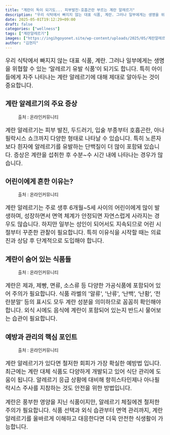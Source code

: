 ```yaml
---
title: "계란이 독이 되기도... 피부발진·호흡곤란 부르는 계란 알레르기"
description: "우리 식탁에서 빠지지 않는 대표 식품, 계란. 그러나 일부에게는 생명을 위협할 수 있는 ‘알레르기 유발 식품’이 되기도 합니다. 특히 아이들에게 자주 나타나는 계란 알레르기에 대해 제대로 알아두는 것이 중요합니다."
date: 2025-05-01T19:12:29+09:00
draft: false
categories: ["wellness"]
tags: ["계란알레르기"]
images: ["https://ingihgoyonet.site/wp-content/uploads/2025/05/계란알레르기-1024x683.jpg", "https://ingihgoyonet.site/wp-content/uploads/2025/05/계란알러지-1024x684.jpg", "https://ingihgoyonet.site/wp-content/uploads/2025/05/계란-1024x683.jpg", "https://ingihgoyonet.site/wp-content/uploads/2025/05/계란알레르기주의점-1024x683.jpg"]
author: "김현지"
---
```


<p style="font-size:18px">우리 식탁에서 빠지지 않는 대표 식품, 계란. 그러나 일부에게는 생명을 위협할 수 있는 ‘알레르기 유발 식품’이 되기도 합니다. 특히 아이들에게 자주 나타나는 계란 알레르기에 대해 제대로 알아두는 것이 중요합니다.</p> <h2 >계란 알레르기의 주요 증상</h2> <figure ><img src="https://ingihgoyonet.site/wp-content/uploads/2025/05/계란알레르기-1024x683.jpg" alt="" style="aspect-ratio:16/9;object-fit:cover"/><figcaption >출처 : 온라인커뮤니티</figcaption></figure> <p style="font-size:18px">계란 알레르기는 피부 발진, 두드러기, 입술 부종부터 호흡곤란, 아나필락시스 쇼크까지 다양한 형태로 나타날 수 있습니다. 특히 노른자보다 흰자에 알레르기를 유발하는 단백질이 더 많이 포함돼 있습니다. 증상은 계란을 섭취한 후 수분~수 시간 내에 나타나는 경우가 많습니다.</p> <h2 >어린이에게 흔한 이유는?</h2> <figure ><img src="https://ingihgoyonet.site/wp-content/uploads/2025/05/계란알러지-1024x684.jpg" alt="" style="aspect-ratio:16/9;object-fit:cover"/><figcaption >출처 : 온라인커뮤니티</figcaption></figure> <p style="font-size:18px">계란 알레르기는 주로 생후 6개월~5세 사이의 어린이에게 많이 발생하며, 성장하면서 면역 체계가 안정되면 자연스럽게 사라지는 경우도 많습니다. 하지만 일부는 성인이 되어서도 지속되므로 어린 시절부터 꾸준한 관찰이 필요합니다. 특히 이유식을 시작할 때는 의료진과 상담 후 단계적으로 도입해야 합니다.</p> <h2 >계란이 숨어 있는 식품들</h2> <figure ><img src="https://ingihgoyonet.site/wp-content/uploads/2025/05/계란-1024x683.jpg" alt="" style="aspect-ratio:16/9;object-fit:cover"/><figcaption >출처 : 온라인커뮤니티</figcaption></figure> <p style="font-size:18px">계란은 제과, 제빵, 면류, 소스류 등 다양한 가공식품에 포함되어 있어 주의가 필요합니다. 식품 라벨의 '알류', '난류', ‘난백’, ‘난황’, ‘전란분말’ 등의 표시도 모두 계란 성분을 의미하므로 꼼꼼히 확인해야 합니다. 외식 시에도 음식에 계란이 포함되어 있는지 반드시 물어보는 습관이 필요합니다.</p> <h2 >예방과 관리의 핵심 포인트</h2> <figure ><img src="https://ingihgoyonet.site/wp-content/uploads/2025/05/계란알레르기주의점-1024x683.jpg" alt="" style="aspect-ratio:16/9;object-fit:cover"/><figcaption >출처 : 온라인커뮤니티</figcaption></figure> <p style="font-size:18px">계란 알레르기가 있다면 철저한 회피가 가장 확실한 예방법 입니다. 최근에는 계란 대체 식품도 다양하게 개발되고 있어 식단 관리에 도움이 됩니다. 알레르기 응급 상황에 대비해 항히스타민제나 아나필락시스 주사를 지참하는 것도 안전을 위한 방법입니다.</p> <p style="font-size:18px">계란은 풍부한 영양을 지닌 식품이지만, 알레르기 체질에겐 철저한 주의가 필요합니다. 식품 선택과 외식 습관부터 면역 관리까지, 계란 알레르기를 올바르게 이해하고 대응한다면 더욱 안전한 식생활이 가능합니다.</p>